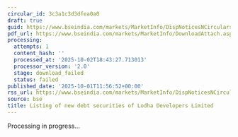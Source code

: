 ```yaml
---
circular_id: 3c3a1c3d3dfea0a0
draft: true
guid: https://www.bseindia.com/markets/MarketInfo/DispNoticesNCirculars.aspx?Noticeid={95B4C2B9-3E00-445D-A267-B3BAAA394821}&noticeno=20251001-33&dt=10/01/2025&icount=33&totcount=83&flag=0
pdf_url: https://www.bseindia.com/markets/MarketInfo/DownloadAttach.aspx?id=20251001-33&attachedId=
processing:
  attempts: 1
  content_hash: ''
  processed_at: '2025-10-02T18:43:27.713013'
  processor_version: '2.0'
  stage: download_failed
  status: failed
published_date: '2025-10-01T11:56:52+00:00'
rss_url: https://www.bseindia.com/markets/MarketInfo/DispNoticesNCirculars.aspx?Noticeid={95B4C2B9-3E00-445D-A267-B3BAAA394821}&noticeno=20251001-33&dt=10/01/2025&icount=33&totcount=83&flag=0
source: bse
title: Listing of new debt securities of Lodha Developers Limited
---
```


Processing in progress...